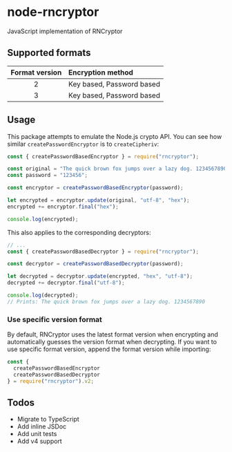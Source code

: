 # node-rncryptor

JavaScript implementation of RNCryptor

## Supported formats

| Format version | Encryption method         |
| :------------: | :------------------------ |
|       2        | Key based, Password based |
|       3        | Key based, Password based |

## Usage

This package attempts to emulate the Node.js crypto API. You can see how similar `createPasswordEncryptor` is to `createCipheriv`:

```javascript
const { createPasswordBasedEncryptor } = require("rncryptor");

const original = "The quick brown fox jumps over a lazy dog. 1234567890";
const password = "123456";

const encryptor = createPasswordBasedEncryptor(password);

let encrypted = encryptor.update(original, "utf-8", "hex");
encrypted += encryptor.final("hex");

console.log(encrypted);
```

This also applies to the corresponding decryptors:

```javascript
// ...
const { createPasswordBasedDecryptor } = require("rncryptor");

const decryptor = createPasswordBasedDecryptor(password);

let decrypted = decryptor.update(encrypted, "hex", "utf-8");
decrypted += decryptor.final("utf-8");

console.log(decrypted);
// Prints: The quick brown fox jumps over a lazy dog. 1234567890
```

### Use specific version format

By default, RNCryptor uses the latest format version when encrypting and automatically guesses the version format when decrypting. If you want to use specific format version, append the format version while importing:

```javascript
const {
  createPasswordBasedEncryptor
  createPasswordBasedDecryptor
} = require("rncryptor").v2;
```

## Todos

- Migrate to TypeScript
- Add inline JSDoc
- Add unit tests
- Add v4 support
